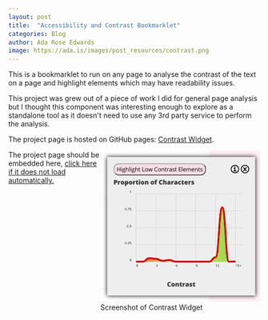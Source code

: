 ```yaml
---
layout: post
title:  "Accessibility and Contrast Bookmarklet"
categories: Blog
author: Ada Rose Edwards
image: https://ada.is/images/post_resources/contrast.png
---
```


This is a bookmarklet to run on any page to analyse the contrast of the text on a page and highlight elements which may have readability issues.

This project was grew out of a piece of work I did for general page analysis but I thought this component was interesting enough to explore as a standalone tool as it doesn't need to use any 3rd party service to perform the analysis.

The project page is hosted on GitHub pages: <a href="https://ada.is/contrast-widget/">Contrast Widget</a>.

<span class="gallery-item" style="float: right;"><img src="/images/post_resources/contrast.png" alt="Screenshot of Contrast Widget" title="Screenshot of Contrast Widget" width="320px" /><br /><caption>Screenshot of Contrast Widget</caption></span>
<span id='a11y-contrast-replace'>The project page should be embedded here, <a href="https://ada.is/contrast-widget/">click here if it does not load automatically.</a></span>
<script src="https://cdn.rawgit.com/PM5544/scoped-polyfill/master/scoped.js"></script>

<script id="a11y-contrast-load-external-blogpost-script" type="text/javascript">
	fetch('https://ada.is/contrast-widget/')
	.then(response => response.text())
	.then(text => {
		const parent = document.getElementById('a11y-contrast-load-external-blogpost-script').parentNode;
		const importedDom = document.createRange().createContextualFragment(text);
		parent.appendChild(importedDom.querySelector('article'));
		const style = importedDom.querySelector('style');
		style.setAttribute('scoped', 'true');
		parent.appendChild(style);
		scopedPolyFill(style);
		const replace = document.getElementById('a11y-contrast-replace');
		replace.parentNode.removeChild(replace);
	});
</script>

